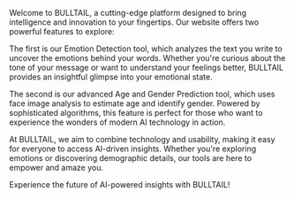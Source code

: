 Welcome to BULLTAIL, a cutting-edge platform designed to bring intelligence and innovation to your fingertips. Our website offers two powerful features to explore:

The first is our Emotion Detection tool, which analyzes the text you write to uncover the emotions behind your words. Whether you're curious about the tone of your message or want to understand your feelings better, BULLTAIL provides an insightful glimpse into your emotional state.

The second is our advanced Age and Gender Prediction tool, which uses face image analysis to estimate age and identify gender. Powered by sophisticated algorithms, this feature is perfect for those who want to experience the wonders of modern AI technology in action.

At BULLTAIL, we aim to combine technology and usability, making it easy for everyone to access AI-driven insights. Whether you're exploring emotions or discovering demographic details, our tools are here to empower and amaze you.

Experience the future of AI-powered insights with BULLTAIL!
